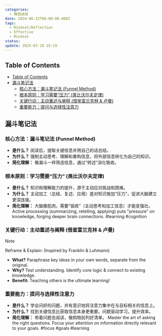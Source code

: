 ```yaml
---
categories:
  - 微信阅读
date: 2024-06-22T00:00:00.000Z
tags:
  - Mindset/Reflection
  - Effective
  - Mindset
status:
update: 2025-03-18 19:19
---
```

## Table of Contents

- [Table of Contents](#table-of-contents)
- [漏斗笔记法](#漏斗笔记法)
  - [核心方法：漏斗笔记法 (Funnel Method)](#核心方法漏斗笔记法-funnel-method)
  - [根本原则：学习需要“压力” (类比沃尔夫定律)](#根本原则学习需要压力-类比沃尔夫定律)
  - [关键行动：主动重述与阐释 (借鉴富兰克林 \& 卢曼)](#关键行动主动重述与阐释-借鉴富兰克林--卢曼)
  - [重要能力：提问与选择性注意力](#重要能力提问与选择性注意力)

## 漏斗笔记法

### 核心方法：漏斗笔记法 (Funnel Method)

- **是什么？** 阅读后，提取关键信息并用自己的话总结。
- **为什么？** 强制主动思考、理解和重构信息，将外部信息转化为自己的知识。
- **简化理解：** 像漏斗一样筛选信息，通过“转述”消化吸收。

### 根本原则：学习需要“压力” (类比沃尔夫定律)

- **是什么？** 知识和理解能力的提升，源于主动应对挑战和困难。
- **为什么？** 主动加工（总结、复述、应用）是对知识施加“压力”，促进大脑建立更深连接。
- **简化理解：** 大脑像肌肉，需要“锻炼”（主动思考和加工信息）才能变强壮。
Active processing (summarizing, retelling, applying) puts "pressure" on knowledge, forging deeper brain connections. #learning #cognition

### 关键行动：主动重述与阐释 (借鉴富兰克林 & 卢曼)

> [!NOTE]
> Reframe & Explain: (Inspired by Franklin & Luhmann)
>
> - **What?** Paraphrase key ideas in your own words, separate from the original.
> - **Why?** Test understanding. Identify core logic & connect to existing knowledge.
> - **Benefit:** Teaching others is the ultimate learning!

### 重要能力：提问与选择性注意力

- **是什么？** 学会问好的问题，并有意识地将注意力集中在与目标相关的信息上。
- **为什么？** 找到关键信息比获取信息本身更重要。问题驱动学习，提升效率。
- **简化理解：** 带着问题去阅读，像购物前列好清单。
Master the art of asking the right questions. Focus your attention on information directly relevant to your goals. #focus #goals #learning
